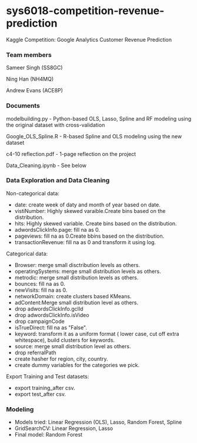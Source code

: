 # sys6018-competition-revenue-prediction
Kaggle Competition: Google Analytics Customer Revenue Prediction

### Team members
Sameer Singh  (SS8GC)

Ning Han      (NH4MQ)

Andrew Evans  (ACE8P)

### Documents

modelbuilding.py - Python-based OLS, Lasso, Spline and RF modeling using the original dataset with cross-validation

Google_OLS_Spline.R - R-based Spline and OLS modeling using the new dataset

c4-10 reflection.pdf - 1-page reflection on the project

Data_Cleaning.ipynb - See below


### Data Exploration and Data Cleaning 
Non-categorical data: 
  - date: create week of daty and month of year based on date. 
  - vistiNumber: Highly skewed varaible.Create bins based on the distribution. 
  - hits: Highly skewed variable. Create bins based on the distribution. 
  - adwordsClickInfo.page: fill na as 0. 
  - pageviews: fill na as 0.Create bbins based on the distribution. 
  - transactionRevenue: fill na as 0 and transform it using log. 
  
Categorical data: 
  - Browser: merge small disctribution levels as others.
  - operatingSystems: merge small distribution levels as others. 
  - metrodic: merge small distribution levels as others. 
  - bounces: fill na as 0. 
  - newVisits: fill na as 0. 
  - networkDomain: create clusters based KMeans. 
  - adContent:Merge small distribution level as others.
  - drop adwordsClickInfo.gclId 
  - drop adwordsClickInfo.isVideo 
  - drop campaignCode
  - isTrueDirect: fill na as "False". 
  - keyword: transform it as a uniform format ( lower case, cut off extra whitespace), build clusters for keywords.
  - source: merge small distribution level as others. 
  - drop referralPath 
  - create hasher for region, city, country. 
  - create dummy variables for the categories we pick. 
  
 Export Training and Test datasets:
   - export training_after csv.
   - export test_after csv. 
   
### Modeling 
   - Models tried: Linear Regression (OLS), Lasso, Random Forest, Spline
   - GridSearchCV: Linear Regression, Lasso 
   - Final model: Random Forest
